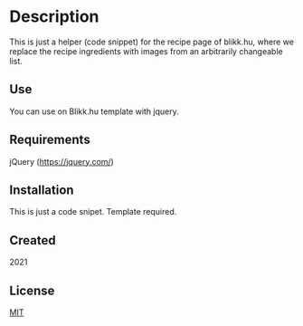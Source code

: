 # Description

This is just a helper (code snippet) for the recipe page of blikk.hu, where we replace the recipe ingredients with images from an arbitrarily changeable list.

## Use

You can use on Blikk.hu template with jquery.

## Requirements

jQuery (https://jquery.com/)

## Installation

This is just a code snipet. Template required.

## Created

2021

## License

[MIT](https://choosealicense.com/licenses/mit/)

